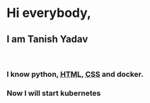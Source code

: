 <h1> Hi everybody,</h1>

<h2> I am<b> Tanish Yadav </b></h2>
<br>
<h3> I know <b title="Python is an interpreted, high-level, general-purpose programming language. Created by Guido van Rossum and first released in 1991, Python's design philosophy emphasizes code readability with its notable use of significant whitespace. ">python</b>, <abbr title="Hyper Text Markup Language">HTML</abbr>, <abbr title="Cascading Style Sheets">CSS</abbr> and <b title="Docker is a set of platform as a service products that use OS-level virtualization to deliver software in packages called containers. Containers are isolated from one another and bundle their own software, libraries and configuration files; they can communicate with each other through well-defined channels.">docker</b>.</h3>
<h3>Now I will start <b title="Kubernetes is an open-source container-orchestration system for automating computer application deployment, scaling, and management. It was originally designed by Google and is now maintained by the Cloud Native Computing Foundation.">kubernetes</b></h3>
<br>

<!--
**tanishyadav/tanishyadav** is a ✨ _special_ ✨ repository because its `README.md` (this file) appears on your GitHub profile.

Here are some ideas to get you started:

- 🔭 I’m currently working on ...
- 🌱 I’m currently learning ...
- 👯 I’m looking to collaborate on ...
- 🤔 I’m looking for help with ...
- 💬 Ask me about ...
- 📫 How to reach me: ...
- 😄 Pronouns: ...
- ⚡ Fun fact: ...
-->
